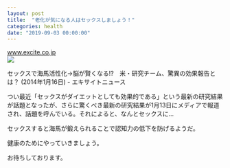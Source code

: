 ```yaml
---
layout: post
title:  "老化が気になる人はセックスしましょう！"
categories: health
date: "2019-09-03 00:00:00"
---
```



<div class="card">
  <a href="https://www.excite.co.jp/news/article/Tocana_201401_post_199/"></a>
  <div class="card__header">
    <a href="https://www.excite.co.jp/news/article/Tocana_201401_post_199/">www.excite.co.jp</a>
  </div>
  <div class="card__image">
    <img src="https://s.eximg.jp/exnews/feed/Tocana/Tocana_201401_post_199_1.jpg">
  </div>
  <div class="card__title">
    <p>セックスで海馬活性化→脳が賢くなる!?　米・研究チーム、驚異の効果報告とは？ (2014年1月16日) - エキサイトニュース</p>
  </div>
  <div class="card__description">
    <p>つい最近「セックスがダイエットとしても効果的である」という最新の研究結果が話題となったが、さらに驚くべき最新の研究結果が1月13日にメディアで報道され、話題を呼んでいる。それによると、なんとセックスに...</p>
  </div>
</div>


セックスすると海馬が鍛えられることで認知力の低下を防げるようだ。

健康のためにやっていきましょう。

お待ちしております。


